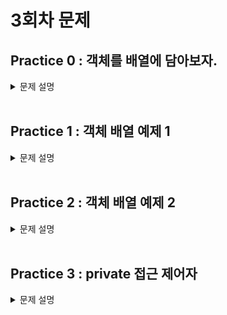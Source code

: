 # 3회차 문제

## Practice 0 : 객체를 배열에 담아보자.

<details>
<summary>문제 설명</summary>

**[문제]** 이론 설명입니다. 천천히 읽어주세요

**[설명]** 배열의 선언 방식은 다음과 같다. -> **practice-01 README.md** 내용 !

- **배열이란?**

  **동일한 자료형(Data Type)의 데이터를 연속된 공간에 저장하기 위한 자료구조**이다.

  JAVA에서의 배열은 C언어에서의 배열과 거의 유사하지만, 한 가지 다른 점이 있다.

  C언어에서의 배열은 `int arr[]` 의 방식으로 변수명을 선언하였지만,

  JAVA에서의 배열은 `int arr[]` 뿐만 아니라, `int[] arr` 의 방식도 지원한다.


- **배열을 선언하는 방식**

```java
  1. 생성과 동시에 초기화
  자료형[] 변수명 = {데이터1, 데이터2, 데이터3, ... };
  
  int[] array = {0,1,2,3,4}; // for example
  
  2. 크기를 지정해서 생성 후에 할당
  자료형[] 변수명 = new 자료형[크기];
  
  int[] num = new int[3]; // 크기가 3인 배열 생성
  num[0] = 0; // 0번 index에 값 할당
  num[1] = 1; // 1번 index에 값 할당
  num[2] = 2; // 2번 index에 값 할당
 ```

여기까지가 practice-01에서 적어둔 배열에 관한 내용이다.

이전까지 실습으로 다룬 내용으로 **클래스를 사용자 정의 자료형**라는 것을 파악할 수 있었다. 
사용자가 정의하는 대로 멤버 변수가 구성되고,매소드 또한 사용자의 정의대로 존재하는 것을 생각해보자.
그렇다면 위의 `자료형` 자리에 사용자 정의 자료형인 `클래스`의 이름이 들어간다면 어떻게 될까?

####  객체들을 배열에 담는 방법은 다음과 같다.
  ```java
    자료형[] 변수명 = new 자료형[크기];
    클래스이름[] 변수명 = new 클래스이름[크기];
    
    int[] num = new int[3]; // int형 데이터가 들어가며, 크기가 3인 배열 num 생성
    num[0] = 0; // 0번 index에 값 할당
    num[1] = 1; // 1번 index에 값 할당
    num[2] = 2; // 2번 index에 값 할당
  
    Card[] deck = new Card[30]; // Card형(Card 객체)이 들어가며, 크기가 30인 배열 deck 생성
    deck[0] = new Card("RED", spade, 1); // 0번 index에 값 할당(여기선 생성자를 통해 객체를 생성하여 할당)
    deck[1] = new Card("Black", diamond, 5); // 1번 index에 값 할당
          ...
    deck[29] = new Card("RED", heart, 3); // 29번 index에 값 할당
  ```

일반적인 자료형을 배열에 담는 과정과 큰 틀은 완전히 동일하다.

1. 크기를 지정하여 배열을 생성한다.
2. 배열의 각각 index에 값을 할당한다.

다만 여기서 2번의 과정이 객체를 담기 때문에 조금은 복잡해진 것뿐이다.

`num[0] = 0` ~~> `deck[0] = new Card[]`

일반적인 자료형의 경우 값을 할당하기 위해 값을 만드는 과정이 단순히 0과 같이 입력하면 되지만,
사용자 정의 자료형은 클래스의 경우 new 연산자와 `생성자`를 이용해야하기 때문에 다른점이 존재하는 것이다.


**[코드]**

Card 객체를 배열에 선언하여, for 문을 통해서 배열 전체에 객체를 할당하는 코드입니다.

```java
public class Practice0{
    public static void main(String[] args){
      Card[] Deck = new Card[54]; // Card 객체를 배열에 선언

      int a;
      for(a = 0; a < 13; a++) {
          Deck[a] = new Card("SPADE", "BLACK", a+1); 
      }
      for(a = 13 * 1 ; a < 13 * 2 ; a++) {
          Deck[a] = new Card("DIAMOND", "RED", a - 13*1 + 1);
      }
      for(a = 13 * 2 ; a < 13 * 3 ; a++) {
          Deck[a] = new Card("HEART", "RED", a - 13*2 + 1);
      }
      for(a = 13 * 3; a < 13 * 4 ; a++) {
          Deck[a] = new Card("CLOVER", "BLACK", a - 13*3 + 1);
      }
      Deck[52] = new Card("JOKER", "RED", -1);
      Deck[53] = new Card("JOKER", "BLACK", -1);

      for(a = 0; a < 54; a++) {
          System.out.println(Deck[a].toString());
      }
    }
}

class Card{ 
    String suit; // diamond, heart, clover, spade, joker
    String color; // red, black
    int rank; // a + 2~10 + j, q, k --> 1 ~ 13

  Card(String suit, String color, int rank){
      this.suit = suit;
      this.color = color;
      this.rank = rank;
  }

  public String getSuit() {
      return suit;
  }

  public String getColor() {
      return color;
  }

  public int getRank() {
      return rank;
  }

  public String toString() {
      return this.suit + " " + this.color + " " + this.rank;
  }

}
```

</details>
<br>

## Practice 1 : 객체 배열 예제 1

<details>
<summary> 문제 설명</summary>

**[문제]**

**[설명]**

**[코드]**

```java
public class Practice01{
    public static void main(String[] args){
        
    }
}
```

</details>

<br>

## Practice 2 : 객체 배열 예제 2

<details>
<summary> 문제 설명</summary>

**[문제]**

**[설명]**

**[코드]**

```java
public class Practice02{
    public static void main(String[] args){
        
    }
}
```

</details>

<br>

## Practice 3 : private 접근 제어자

<details>
<summary> 문제 설명</summary>

**[문제]**

**[설명]**

**[코드]**

```java
public class Practice03{
    public static void main(String[] args){
        
    }
}
```

</details>

<br>
